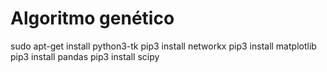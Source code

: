 # Algoritmo genético

sudo apt-get install python3-tk 
pip3 install networkx
pip3 install matplotlib
pip3 install pandas
pip3 install scipy